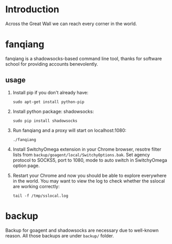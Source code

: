 ﻿# Introduction
Across the Great Wall we can reach every corner in the world.

# fanqiang
fanqiang is a shadowsocks-based command line tool, thanks for software school for providing accounts benevolently. 

## usage
1. Install pip if you don't already have:

    ```
    sudo apt-get install python-pip
    ```

2. Install python package: shadowsocks:

   ```
   sudo pip install shadowsocks
   ```

3. Run fanqiang and a proxy will start on localhost:1080:

   ```
   ./fanqiang
   ```
   
4. Install SwitchyOmega extension in your Chrome browser, resotre filter lists from ```backup/goagent/local/SwitchyOptions.bak```. Set agency protocol to SOCKS5, port to 1080, mode to auto switch in SwitchyOmega option page.

4. Restart your Chrome and now you should be able to explore everywhere in the world. You may want to view the log to check whether the sslocal are working correctly:

   ```
   tail -f /tmp/sslocal.log
   ```
   
# backup
Backup for goagent and shadowsocks are necessary due to well-known reason. All those backups are under ```backup/``` folder.

